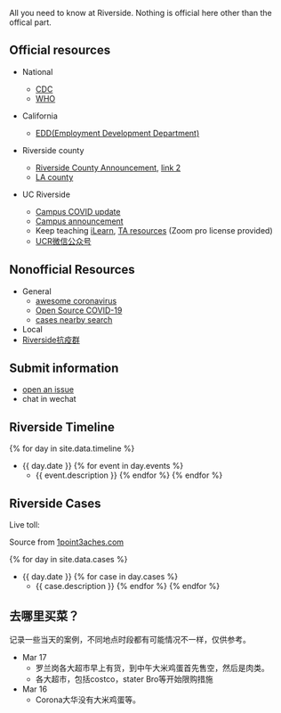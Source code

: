 All you need to know at Riverside. Nothing is official here other than the offical part.
## Official resources

* National
  * [CDC](https://www.cdc.gov/coronavirus/2019-nCoV/index.html)
  * [WHO](https://www.who.int/emergencies/diseases/novel-coronavirus-2019)
* California
  * [EDD(Employment Development Department)](https://www.edd.ca.gov/about_edd/coronavirus-2019.htm)

* Riverside county
  * [Riverside County Announcement](https://www.rivcoph.org/coronavirus), [link 2](https://riversideca.gov/press/information-regarding-covid-19-coronavirus)
  * [LA county](http://www.publichealth.lacounty.gov/media/Coronavirus/)

* UC Riverside
  * [Campus COVID update](https://ehs.ucr.edu/coronavirus) 
  * [Campus announcement](https://insideucr.ucr.edu/announcements)
  * Keep teaching [iLearn](https://keepteaching.ucr.edu/ilearn), [TA resources](https://keepteaching.ucr.edu/ta-resources) (Zoom pro license provided)
  * [UCR微信公众号](https://open.weixin.qq.com/qr/code?username=gh_7d6f6ca60162)

## Nonofficial Resources
* General
  * [awesome coronavirus](https://github.com/soroushchehresa/awesome-coronavirus)
  * [Open Source COVID-19](https://weileizeng.github.io/Open-Source-COVID-19/)
  * [cases nearby search](https://www.coronainusa.com/?from=groupmessage&isappinstalled=0)
* Local
* [Riverside抗疫群](https://raw.githubusercontent.com/WeileiZeng/COVID-Riverside/master/riverside-covid.jpeg)


## Submit information
* [open an issue](https://github.com/WeileiZeng/COVID-Riverside/issues) 
* chat in wechat


## Riverside Timeline
{% for day in site.data.timeline %}
* {{ day.date }}  {% for event in  day.events %}
  * {{ event.description }}  {% endfor %} {% endfor %}


## Riverside Cases
Live toll:

Source from [1point3aches.com](https://coronavirus.1point3acres.com/#map)


{% for day in site.data.cases %}
* {{ day.date }}  {% for case in  day.cases %}
  * {{ case.description }}  {% endfor %} {% endfor %}



## 去哪里买菜？
记录一些当天的案例，不同地点时段都有可能情况不一样，仅供参考。
* Mar 17
  * 罗兰岗各大超市早上有货，到中午大米鸡蛋首先售空，然后是肉类。
  * 各大超市，包括costco，stater Bro等开始限购措施
* Mar 16
  * Corona大华没有大米鸡蛋等。
